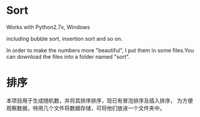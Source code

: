 # Sort

Works with Python2.7x, Windows

including bubble sort,  insertion sort and so on.

  In order to make the numbers more "beautiful", I put
them in some files.You can download the files into a
folder named "sort".

# 排序

  本项目用于生成随机数，并将其排序排序，现已有冒泡排序及插入排序，
为方便观察数据，特用几个文件将数据存储，可将他们放进一个文件夹中。
